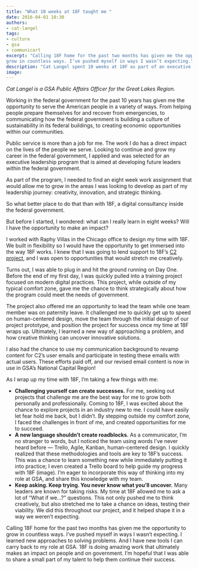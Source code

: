 ```yaml
---
title: "What 10 weeks at 18F taught me "
date: 2016-04-01 10:30
authors:
- cat-langel
tags:
- culture
- gsa
- communicart
excerpt: "Calling 18F home for the past two months has given me the opportunity to
grow in countless ways. I’ve pushed myself in ways I wasn’t expecting."
description: "Cat Langel spent 10 weeks at 18F as part of an executive leadership program aimed at developing future leaders within the federal government. Here's what she learned while working with 18F."
image: 
---
```


*Cat Langel is a GSA Public Affairs Officer for the Great Lakes Region.*

Working in the federal government for the past 10 years has given me the
opportunity to serve the American people in a variety of ways. From
helping people prepare themselves for and recover from emergencies, to
communicating how the federal government is building a culture of
sustainability in its federal buildings, to creating economic
opportunities within our communities.

Public service is more than a job for me. The work I do has a direct
impact on the lives of the people we serve. Looking to continue and grow
my career in the federal government, I applied and was selected for an
executive leadership program that is aimed at developing future leaders
within the federal government.

As part of the program, I needed to find an eight week work assignment
that would allow me to grow in the areas I was looking to develop as
part of my leadership journey: creativity, innovation, and strategic
thinking.

So what better place to do that than with 18F, a digital consultancy
inside the federal government.

But before I started, I wondered: what can I really learn in eight
weeks? Will I have the opportunity to make an impact?

I worked with Raphy Villas in the Chicago office to design my time with
18F. We built in flexibility so I would have the opportunity to get
immersed into the way 18F works. I knew that I was going to lend support
to 18F’s [C2
project](https://18f.gsa.gov/2015/08/06/communicart-tool-will-streamline-purchase-card-process/),
and I was open to opportunities that would stretch me creatively.

Turns out, I was able to plug in and hit the ground running on Day One.
Before the end of my first day, I was quickly pulled into a training
project focused on modern digital practices. This project, while outside
of my typical comfort zone, gave me the chance to think strategically
about how the program could meet the needs of government.

The project also offered me an opportunity to lead the team while one
team member was on paternity leave. It challenged me to quickly get up
to speed on human-centered design, move the team through the initial
design of our project prototype, and position the project for success
once my time at 18F wraps up. Ultimately, I learned a new way of
approaching a problem, and how creative thinking can uncover innovative
solutions.

I also had the chance to use my communication background to revamp
content for C2’s user emails and participate in testing these emails
with actual users. These efforts paid off, and our revised email content
is now in use in GSA’s National Capital Region!

As I wrap up my time with 18F, I’m taking a few things with me:

-   **Challenging yourself can create successes.** For me, seeking out projects that challenge me are the best way for me to grow both personally and professionally. Coming to 18F, I was excited about the chance to explore projects in an industry new to me. I could have easily let fear hold me back, but I didn’t. By stepping outside my comfort zone, I faced the challenges in front of me, and created opportunities for me to succeed.
-   **A new language shouldn’t create roadblocks.** As a communicator, I’m no stranger to words, but I noticed the team using words I’ve never heard before — Trello, Agile, Kanban, human-centered design. I quickly realized that these methodologies and tools are key to 18F’s success. This was a chance to learn something new while immediately putting it into practice; I even created a Trello board to help guide my progress with 18F (image). I’m eager to incorporate this way of thinking into my role at GSA, and share this knowledge with my team.
-   **Keep asking. Keep trying. You never know what you’ll uncover.** Many leaders are known for taking risks. My time at 18F allowed me to ask a lot of “What if we...?” questions. This not only pushed me to think creatively, but also stretched me to take a chance on ideas, testing their viability. We did this throughout our project, and it helped shape it in a way we weren’t expecting.

Calling 18F home for the past two months has given me the opportunity to
grow in countless ways. I’ve pushed myself in ways I wasn’t expecting. I
learned new approaches to solving problems. And I have new tools I can
carry back to my role at GSA. 18F is doing amazing work that ultimately
makes an impact on people and on government. I’m hopeful that I was able
to share a small part of my talent to help them continue their success.
